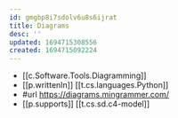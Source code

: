 ```yaml
---
id: gmgbp8i7sdolv6u8s6ijrat
title: Diagrams
desc: ''
updated: 1694715308556
created: 1694715092224
---
```


- [[c.Software.Tools.Diagramming]]
- [[p.writtenIn]] [[t.cs.languages.Python]]
- #url https://diagrams.mingrammer.com/
- [[p.supports]] [[t.cs.sd.c4-model]]